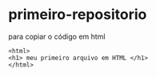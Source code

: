# primeiro-repositorio
para copiar o código em html
```
<html>
<h1> meu primeiro arquivo em HTML </h1>
</html>
```
